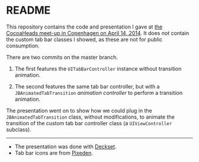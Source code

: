 # README

This repository contains the code and presentation I gave at [the CocoaHeads meet-up in Copenhagen on April 14, 2014](http://www.meetup.com/CopenhagenCocoa/events/166261632/). It does *not* contain the custom tab bar classes I showed, as these are not for public consumption.

There are two commits on the master branch.

1. The first features the `UITabBarController` instance without transition animation.

2. The second features the same tab bar controller, but with a `JBAnimatedTabTransition` *animation controller* to perform a transition animation.

The presentation went on to show how we could plug in the `JBAnimatedTabTransition` class, without modifications, to animate the transition of the custom tab bar controller class (a `UIViewController` subclass).

---

- The presentation was done with [Deckset](http://www.decksetapp.com).
- Tab bar icons are from [Pixeden](http://www.pixeden.com/media-icons/tab-bar-icons-ios-7).
